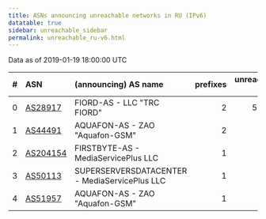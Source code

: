 ```yaml
---
title: ASNs announcing unreachable networks in RU (IPv6)
datatable: true
sidebar: unreachable_sidebar
permalink: unreachable_ru-v6.html
---
```


Data as of 2019-01-19 18:00:00 UTC


<div class="datatable-begin"></div>

|   # | ASN                                      | (announcing) AS name                          |   prefixes |   unreachable /48s |
|----:|:-----------------------------------------|:----------------------------------------------|-----------:|-------------------:|
|   0 | [AS28917](unreachable_AS28917-v6.html)   | FIORD-AS - LLC "TRC FIORD"                    |          2 |             524289 |
|   1 | [AS44491](unreachable_AS44491-v6.html)   | AQUAFON-AS - ZAO "Aquafon-GSM"                |          2 |                  2 |
|   2 | [AS204154](unreachable_AS204154-v6.html) | FIRSTBYTE-AS - MediaServicePlus LLC           |          1 |                  1 |
|   3 | [AS50113](unreachable_AS50113-v6.html)   | SUPERSERVERSDATACENTER - MediaServicePlus LLC |          1 |                  1 |
|   4 | [AS51957](unreachable_AS51957-v6.html)   | AQUAFON-AS - ZAO "Aquafon-GSM"                |          1 |                  1 |

<div class="datatable-end"></div>
